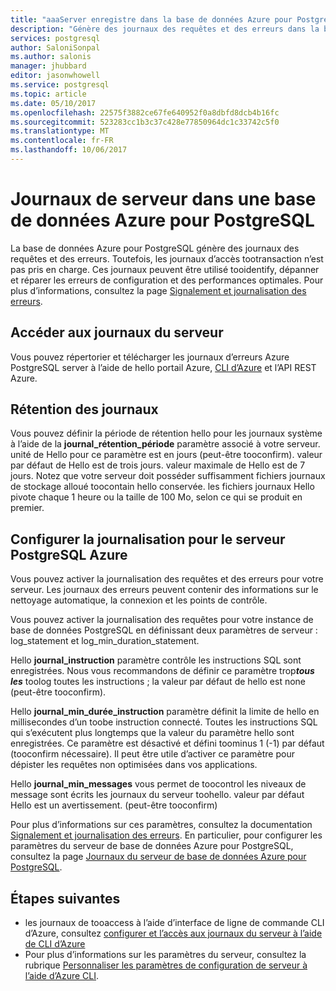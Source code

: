 ```yaml
---
title: "aaaServer enregistre dans la base de données Azure pour PostgreSQL | Documents Microsoft"
description: "Génère des journaux des requêtes et des erreurs dans la base de données Azure pour PostgreSQL."
services: postgresql
author: SaloniSonpal
ms.author: salonis
manager: jhubbard
editor: jasonwhowell
ms.service: postgresql
ms.topic: article
ms.date: 05/10/2017
ms.openlocfilehash: 22575f3882ce67fe640952f0a8dbfd8dcb4b16fc
ms.sourcegitcommit: 523283cc1b3c37c428e77850964dc1c33742c5f0
ms.translationtype: MT
ms.contentlocale: fr-FR
ms.lasthandoff: 10/06/2017
---
```

# <a name="server-logs-in-azure-database-for-postgresql"></a>Journaux de serveur dans une base de données Azure pour PostgreSQL 
La base de données Azure pour PostgreSQL génère des journaux des requêtes et des erreurs. Toutefois, les journaux d’accès tootransaction n’est pas pris en charge. Ces journaux peuvent être utilisé tooidentify, dépanner et réparer les erreurs de configuration et des performances optimales. Pour plus d’informations, consultez la page [Signalement et journalisation des erreurs](https://www.postgresql.org/docs/9.6/static/runtime-config-logging.html).

## <a name="access-server-logs"></a>Accéder aux journaux du serveur
Vous pouvez répertorier et télécharger les journaux d’erreurs Azure PostgreSQL server à l’aide de hello portail Azure, [CLI d’Azure](howto-configure-server-logs-using-cli.md) et l’API REST Azure.

## <a name="log-retention"></a>Rétention des journaux
Vous pouvez définir la période de rétention hello pour les journaux système à l’aide de la **journal\_rétention\_période** paramètre associé à votre serveur. unité de Hello pour ce paramètre est en jours (peut-être tooconfirm). valeur par défaut de Hello est de trois jours. valeur maximale de Hello est de 7 jours. Notez que votre serveur doit posséder suffisamment fichiers journaux de stockage alloué toocontain hello conservée.
les fichiers journaux Hello pivote chaque 1 heure ou la taille de 100 Mo, selon ce qui se produit en premier.

## <a name="configure-logging-for-azure-postgresql-server"></a>Configurer la journalisation pour le serveur PostgreSQL Azure
Vous pouvez activer la journalisation des requêtes et des erreurs pour votre serveur. Les journaux des erreurs peuvent contenir des informations sur le nettoyage automatique, la connexion et les points de contrôle.

Vous pouvez activer la journalisation des requêtes pour votre instance de base de données PostgreSQL en définissant deux paramètres de serveur : log\_statement et log\_min\_duration\_statement.

Hello **journal\_instruction** paramètre contrôle les instructions SQL sont enregistrées. Nous vous recommandons de définir ce paramètre trop***tous les*** toolog toutes les instructions ; la valeur par défaut de hello est none (peut-être tooconfirm).

Hello **journal\_min\_durée\_instruction** paramètre définit la limite de hello en millisecondes d’un toobe instruction connecté. Toutes les instructions SQL qui s’exécutent plus longtemps que la valeur du paramètre hello sont enregistrées. Ce paramètre est désactivé et défini toominus 1 (-1) par défaut (tooconfirm nécessaire). Il peut être utile d’activer ce paramètre pour dépister les requêtes non optimisées dans vos applications.

Hello **journal\_min\_messages** vous permet de toocontrol les niveaux de message sont écrits les journaux du serveur toohello. valeur par défaut Hello est un avertissement. (peut-être tooconfirm)

Pour plus d’informations sur ces paramètres, consultez la documentation [Signalement et journalisation des erreurs](https://www.postgresql.org/docs/9.6/static/runtime-config-logging.html). En particulier, pour configurer les paramètres du serveur de base de données Azure pour PostgreSQL, consultez la page [Journaux du serveur de base de données Azure pour PostgreSQL](concepts-server-logs.md).

## <a name="next-steps"></a>Étapes suivantes
- les journaux de tooaccess à l’aide d’interface de ligne de commande CLI d’Azure, consultez [configurer et l’accès aux journaux du serveur à l’aide de CLI d’Azure](howto-configure-server-logs-using-cli.md)
- Pour plus d’informations sur les paramètres du serveur, consultez la rubrique [Personnaliser les paramètres de configuration de serveur à l’aide d’Azure CLI](howto-configure-server-parameters-using-cli.md).